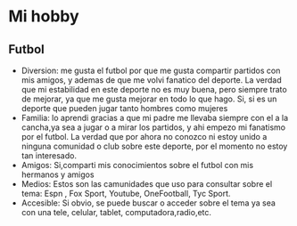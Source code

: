 # Mi hobby
## Futbol
* Diversion: me gusta el futbol por que me gusta compartir partidos con mis amigos, y ademas de que me volvi fanatico del deporte. La verdad que mi estabilidad en este deporte no es muy buena, pero siempre trato de mejorar, ya que me gusta mejorar en todo lo que hago. Si, si es un deporte que pueden jugar tanto hombres como mujeres 
* Familia: lo aprendi gracias a que mi padre me llevaba siempre con el a la cancha,ya sea a jugar o a mirar los partidos, y ahi empezo mi fanatismo por el futbol. La verdad que por ahora no conozco ni estoy unido a ninguna comunidad o club sobre este deporte, por el momento no estoy tan interesado.
* Amigos: Si,comparti mis conocimientos sobre el futbol con mis hermanos y amigos 
* Medios: Estos son las camunidades que uso para consultar sobre el tema: Espn , Fox Sport, Youtube, OneFootball, Tyc Sport.
* Accesible: Si obvio, se puede buscar o acceder sobre el tema ya sea con una tele, celular, tablet, computadora,radio,etc.
